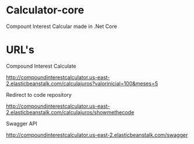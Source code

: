# Calculator-core
Compount Interest Calcular made in .Net Core

# URL's
Compound Interest Calculate

http://compoundinterestcalculator.us-east-2.elasticbeanstalk.com/calculajuros?valorinicial=100&meses=5

Redirect to code repository

http://compoundinterestcalculator.us-east-2.elasticbeanstalk.com/calculajuros/showmethecode

Swagger API

http://compoundinterestcalculator.us-east-2.elasticbeanstalk.com/swagger

